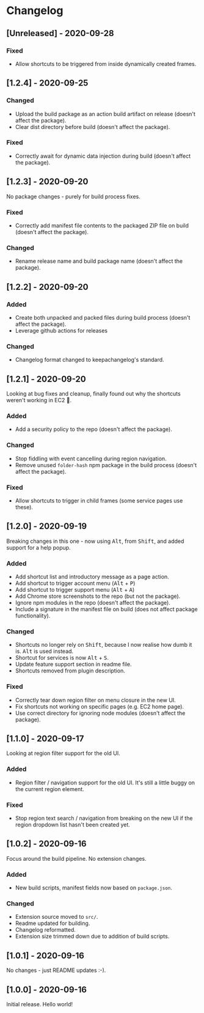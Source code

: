 # Changelog

## [Unreleased] - 2020-09-28

### Fixed
- Allow shortcuts to be triggered from inside dynamically created frames.

## [1.2.4] - 2020-09-25

### Changed
- Upload the build package as an action build artifact on release (doesn't affect the package).
- Clear dist directory before build (doesn't affect the package).

### Fixed
- Correctly await for dynamic data injection during build (doesn't affect the package).

## [1.2.3] - 2020-09-20

No package changes - purely for build process fixes.

### Fixed
- Correctly add manifest file contents to the packaged ZIP file on build (doesn't affect the package).  

### Changed
- Rename release name and build package name (doesn't affect the package).

## [1.2.2] - 2020-09-20

### Added
- Create both unpacked and packed files during build process (doesn't affect the package).
- Leverage github actions for releases

### Changed
- Changelog format changed to keepachangelog's standard.

## [1.2.1] - 2020-09-20

Looking at bug fixes and cleanup, finally found out why the shortcuts weren't working in EC2 🙌. 

### Added
- Add a security policy to the repo (doesn't affect the package).

### Changed
- Stop fiddling with event cancelling during region navigation.
- Remove unused `folder-hash` npm package in the build process (doesn't affect the package).

### Fixed
- Allow shortcuts to trigger in child frames (some service pages use these).

## [1.2.0] - 2020-09-19

Breaking changes in this one - now using <kbd>Alt</kbd>, from <kbd>Shift</kbd>, and added support for a help popup.

### Added
- Add shortcut list and introductory message as a page action.
- Add shortcut to trigger account menu (<kbd>Alt</kbd> + <kbd>P</kbd>)
- Add shortcut to trigger support menu (<kbd>Alt</kbd> + <kbd>A</kbd>)
- Add Chrome store screenshots to the repo (but not the package).
- Ignore npm modules in the repo (doesn't affect the package).
- Include a signature in the manifest file on build (does not affect package functionality).

### Changed
- Shortcuts no longer rely on <kbd>Shift</kbd>, because I now realise how dumb it is. <kbd>Alt</kbd> is used instead.
- Shortcut for services is now <kbd>Alt</kbd> + <kbd>S</kbd>.
- Update feature support section in readme file.
- Shortcuts removed from plugin description.

### Fixed
- Correctly tear down region filter on menu closure in the new UI.
- Fix shortcuts not working on specific pages (e.g. EC2 home page).
- Use correct directory for ignoring node modules (doesn't affect the package).

## [1.1.0] - 2020-09-17

Looking at region filter support for the old UI.

### Added
- Region filter / navigation support for the old UI. It's still a little buggy on the current region element.

### Fixed
- Stop region text search / navigation from breaking on the new UI if the region dropdown list
hasn't been created yet.  

## [1.0.2] - 2020-09-16

Focus around the build pipeline. No extension changes.

### Added
- New build scripts, manifest fields now based on `package.json`.

### Changed
- Extension source moved to `src/`.
- Readme updated for building.
- Changelog reformatted.
- Extension size trimmed down due to addition of build scripts.

## [1.0.1] - 2020-09-16

No changes - just README updates :-).

## [1.0.0] - 2020-09-16

Initial release. Hello world!
